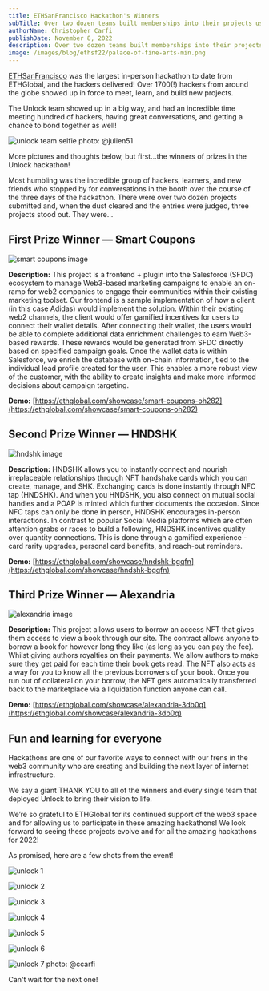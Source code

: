 ```yaml
---
title: ETHSanFrancisco Hackathon's Winners
subTitle: Over two dozen teams built memberships into their projects using Unlock at the latest ETHGlobal Hackathon — here are the winners
authorName: Christopher Carfi
publishDate: November 8, 2022
description: Over two dozen teams built memberships into their projects using Unlock at the latest ETHGlobal Hackathon — here are the winners.
image: /images/blog/ethsf22/palace-of-fine-arts-min.png
---
```


[ETHSanFrancisco](https://sf.ethglobal.com) was the largest in-person hackathon to date from ETHGlobal, and the hackers delivered! Over 1700(!) hackers from around the globe showed up in force to meet, learn, and build new projects. 

The Unlock team showed up in a big way, and had an incredible time meeting hundred of hackers, having great conversations, and getting a chance to bond together as well! 

![unlock team selfie](/images/blog/ethsf22/unlock-team-selfie.jpeg)
photo: @julien51

More pictures and thoughts below, but first...the winners of prizes in the Unlock hackathon!

Most humbling was the incredible group of hackers, learners, and new friends who stopped by for conversations in the booth over the course of the three days of the hackathon. There were over two dozen projects submitted and, when the dust cleared and the entries were judged, three projects stood out. They were...


## First Prize Winner — Smart Coupons

![smart coupons image](https://storage.googleapis.com/ethglobal-api-production/projects%2Foh282%2Fimages%2FScreenshot_2022-11-06_at_6.50.26_AM.png)

**Description:** This project is a frontend + plugin into the Salesforce (SFDC) ecosystem to manage Web3-based marketing campaigns to enable an on-ramp for web2 companies to engage their communities within their existing marketing toolset. Our frontend is a sample implementation of how a client (in this case Adidas) would implement the solution. Within their existing web2 channels, the client would offer gamified incentives for users to connect their wallet details. After connecting their wallet, the users would be able to complete additional data enrichment challenges to earn Web3-based rewards. These rewards would be generated from SFDC directly based on specified campaign goals. Once the wallet data is within Salesforce, we enrich the database with on-chain information, tied to the individual lead profile created for the user. This enables a more robust view of the customer, with the ability to create insights and make more informed decisions about campaign targeting. 

**Demo:** [https://ethglobal.com/showcase/smart-coupons-oh282](https://ethglobal.com/showcase/smart-coupons-oh282)

## Second Prize Winner — HNDSHK

![hndshk image](https://storage.googleapis.com/ethglobal-api-production/projects%2Fbgqfn%2Fimages%2FSolution.png)

**Description:** HNDSHK allows you to instantly connect and nourish irreplaceable relationships through NFT handshake cards which you can create, manage, and SHK. Exchanging cards is done instantly through NFC tap (HNDSHK). And when you HNDSHK, you also connect on mutual social handles and a POAP is minted which further documents the occasion. Since NFC taps can only be done in person, HNDSHK encourages in-person interactions. In contrast to popular Social Media platforms which are often attention grabs or races to build a following, HNDSHK incentives quality over quantity connections. This is done through a gamified experience - card rarity upgrades, personal card benefits, and reach-out reminders.

**Demo:** [https://ethglobal.com/showcase/hndshk-bgqfn](https://ethglobal.com/showcase/hndshk-bgqfn)


## Third Prize Winner — Alexandria

![alexandria image](https://storage.googleapis.com/ethglobal-api-production/projects%2F3db0q%2Fimages%2Fscreenshot_3.png)

**Description:** This project allows users to borrow an access NFT that gives them access to view a book through our site. The contract allows anyone to borrow a book for however long they like (as long as you can pay the fee). Whilst giving authors royalties on their payments. We allow authors to make sure they get paid for each time their book gets read. The NFT also acts as a way for you to know all the previous borrowers of your book. Once you run out of collateral on your borrow, the NFT gets automatically transferred back to the marketplace via a liquidation function anyone can call.

**Demo:** [https://ethglobal.com/showcase/alexandria-3db0q](https://ethglobal.com/showcase/alexandria-3db0q)

## Fun and learning for everyone

Hackathons are one of our favorite ways to connect with our frens in the web3 community who are creating and building the next layer of internet infrastructure. 

We say a giant THANK YOU to all of the winners and every single team that deployed Unlock to bring their vision to life.

We’re so grateful to ETHGlobal for its continued support of the web3 space and for allowing us to participate in these amazing hackathons! We look forward to seeing these projects evolve and for all the amazing hackathons for 2022!

As promised, here are a few shots from the event!

![unlock 1](/images/blog/ethsf22/unlock-1.png)

![unlock 2](/images/blog/ethsf22/unlock-2.png)

![unlock 3](/images/blog/ethsf22/unlock-3.png)

![unlock 4](/images/blog/ethsf22/unlock-4.png)

![unlock 5](/images/blog/ethsf22/unlock-5.png)

![unlock 6](/images/blog/ethsf22/unlock-6.png)

![unlock 7](/images/blog/ethsf22/unlock-7.png)
photo: @ccarfi

Can't wait for the next one!
